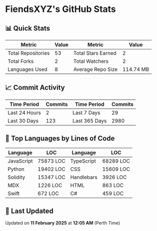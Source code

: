 # FiendsXYZ's GitHub Stats

## 📊 Quick Stats

| Metric               | Value       | Metric               | Value       |
|----------------------|-------------|----------------------|-------------|
| Total Repositories   | 53 | Total Stars Earned   | 2 |
| Total Forks          | 2 | Total Watchers       | 2 |
| Languages Used       | 8 | Average Repo Size    | 114.74 MB |

## 📈 Commit Activity

| Time Period      | Commits      | Time Period      | Commits      |
|------------------|--------------|------------------|--------------|
| Last 24 Hours    | 2 | Last 7 Days      | 29 |
| Last 30 Days     | 123 | Last 365 Days    | 2980 |

## 📝 Top Languages by Lines of Code

| Language       | LOC        | Language       | LOC        |
|----------------|------------|----------------|------------|
| JavaScript       | 75873 LOC  | TypeScript       | 68289 LOC  |
| Python       | 19402 LOC  | CSS       | 15609 LOC  |
| Solidity       | 15347 LOC  | Handlebars       | 3926 LOC  |
| MDX       | 1226 LOC  | HTML       | 863 LOC  |
| Swift       | 672 LOC  | C#       | 459 LOC  |

## 📅 Last Updated

Updated on **11 February 2025** at **12:05 AM** (Perth Time)
